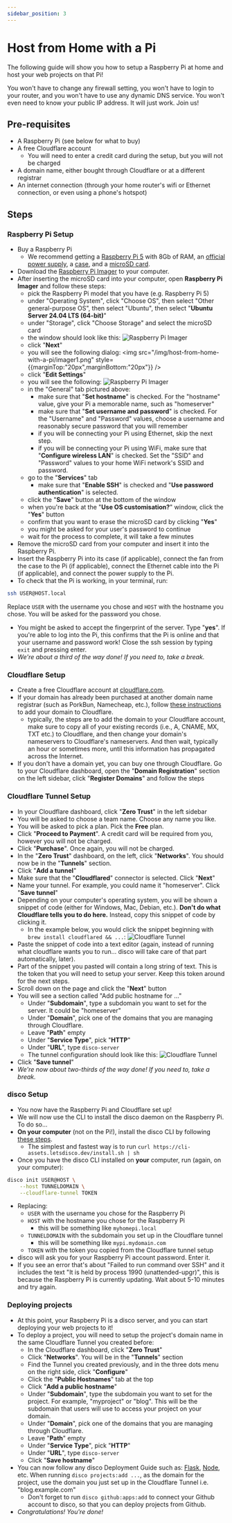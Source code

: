 ```yaml
---
sidebar_position: 3
---
```


# Host from Home with a Pi

The following guide will show you how to setup a Raspberry Pi at home and host your web projects on that Pi!

You won't have to change any firewall setting, you won't have to login to your router, and you won't have to use any dynamic DNS service. You won't even need to know your public IP address. It will just work. Join us!

## Pre-requisites

- A Raspberry Pi (see below for what to buy)
- A free Cloudflare account
  - You will need to enter a credit card during the setup, but you will not be charged
- A domain name, either bought through Cloudflare or at a different registrar
- An internet connection (through your home router's wifi or Ethernet connection, or even using a phone's hotspot)

## Steps

### Raspberry Pi Setup

- Buy a Raspberry Pi
  - We recommend getting a [Raspberry Pi 5](https://www.adafruit.com/product/5813) with 8Gb of RAM, an [official power supply](https://www.adafruit.com/product/5814), a [case](https://www.adafruit.com/product/5816), and a [microSD card](https://www.adafruit.com/product/1294).
- Download the [Raspberry Pi Imager](https://www.raspberrypi.org/software/) to your computer.
- After inserting the microSD card into your computer, open **Raspberry Pi Imager** and follow these steps:
  - pick the Raspberry Pi model that you have (e.g. Raspberry Pi 5)
  - under "Operating System", click "Choose OS", then select "Other general-purpose OS", then select "Ubuntu", then select "**Ubuntu Server 24.04 LTS (64-bit)**"
  - under "Storage", click "Choose Storage" and select the microSD card
  - the window should look like this:
    ![Raspberry Pi Imager](/img/host-from-home-with-a-pi/imager0.png)
  - click "**Next**"
  - you will see the following dialog:
    <img src="/img/host-from-home-with-a-pi/imager1.png" style={{marginTop:"20px",marginBottom:"20px"}} />
  - click "**Edit Settings**"
  - you will see the following:
    ![Raspberry Pi Imager](/img/host-from-home-with-a-pi/imager2.png)
  - in the "General" tab pictured above:
    - make sure that "**Set hostname**" is checked. For the "hostname" value, give your Pi a memorable name, such as "homeserver"
    - make sure that "**Set username and password**" is checked. For the "Username" and "Password" values, choose a username and reasonably secure password that you will remember
    - if you will be connecting your Pi using Ethernet, skip the next step.
    - if you will be connecting your Pi using WiFi, make sure that "**Configure wireless LAN**" is checked. Set the "SSID" and "Password" values to your home WiFi network's SSID and password.
  - go to the "**Services**" tab
    - make sure that "**Enable SSH**" is checked and "**Use password authentication**" is selected.
  - click the "**Save**" button at the bottom of the window
  - when you're back at the "**Use OS customisation?**" window, click the "**Yes**" button
  - confirm that you want to erase the microSD card by clicking "**Yes**"
  - you might be asked for your user's password to continue
  - wait for the process to complete, it will take a few minutes
- Remove the microSD card from your computer and insert it into the Raspberry Pi.
- Insert the Raspberry Pi into its case (if applicable), connect the fan from the case to the Pi (if applicable), connect the Ethernet cable into the Pi (if applicable), and connect the power supply to the Pi.
- To check that the Pi is working, in your terminal, run:

```bash
ssh USER@HOST.local
```

Replace `USER` with the username you chose and `HOST` with the hostname you chose. You will be asked for the password you chose.

- You might be asked to accept the fingerprint of the server. Type "**yes**". If you're able to log into the Pi, this confirms that the Pi is online and that your username and password work! Close the ssh session by typing `exit` and pressing enter.
- *We're about a third of the way done! If you need to, take a break.*

### Cloudflare Setup

- Create a free Cloudflare account at [cloudflare.com](https://cloudflare.com).
- If your domain has already been purchased at another domain name registrar (such as PorkBun, Namecheap, etc.), follow [these instructions](https://developers.cloudflare.com/fundamentals/setup/manage-domains/add-site/) to add your domain to Cloudflare.
  - typically, the steps are to add the domain to your Cloudflare account, make sure to copy all of your existing records (i.e., A, CNAME, MX, TXT etc.) to Cloudflare, and then change your domain's nameservers to Cloudflare's nameservers. And then wait, typically an hour or sometimes more, until this information has propagated across the Internet.
- If you don't have a domain yet, you can buy one through Cloudflare. Go to your Cloudflare dashboard, open the "**Domain Registration**" section on the left sidebar, click "**Register Domains**" and follow the steps

### Cloudflare Tunnel Setup

- In your Cloudflare dashboard, click "**Zero Trust**" in the left sidebar
- You will be asked to choose a team name. Choose any name you like.
- You will be asked to pick a plan. Pick the **Free** plan.
- Click "**Proceed to Payment**". A credit card will be required from you, however you will not be charged.
- Click "**Purchase**". Once again, you will not be charged.
- In the "**Zero Trust**" dashboard, on the left, click "**Networks**". You should now be in the "**Tunnels**" section.
- Click "**Add a tunnel**"
- Make sure that the "**Cloudflared**" connector is selected. Click "**Next**"
- Name your tunnel. For example, you could name it "homeserver". Click "**Save tunnel**"
- Depending on your computer's operating system, you will be shown a snippet of code (either for Windows, Mac, Debian, etc.). **Don't do what Cloudflare tells you to do here.** Instead, copy this snippet of code by clicking it.
  - In the example below, you would click the snippet beginning with `brew install cloudflared && ...`:
    ![Cloudflare Tunnel](/img/host-from-home-with-a-pi/cloudflare-tunnel0.png)
- Paste the snippet of code into a text editor (again, instead of running what cloudflare wants you to run... disco will take care of that part automatically, later).
- Part of the snippet you pasted will contain a long string of text. This is the token that you will need to setup your server. Keep this token around for the next steps.
- Scroll down on the page and click the "**Next**" button
- You will see a section called "Add public hostname for ..."
  - Under "**Subdomain**", type a subdomain you want to set for the server. It could be "homeserver"
  - Under "**Domain**", pick one of the domains that you are managing through Cloudflare.
  - Leave "**Path**" empty
  - Under "**Service Type**", pick "**HTTP**"
  - Under "**URL**", type `disco-server`
  - The tunnel configuration should look like this:
    ![Cloudflare Tunnel](/img/host-from-home-with-a-pi/cloudflare-tunnel1.png)
- Click "**Save tunnel**"
- *We're now about two-thirds of the way done! If you need to, take a break.*

### disco Setup

- You now have the Raspberry Pi and Cloudflare set up!
- We will now use the CLI to install the disco daemon on the Raspberry Pi. To do so...
- **On your computer** (not on the Pi!), install the disco CLI by following [these steps](/get-started/install-the-cli).
  - The simplest and fastest way is to run `curl https://cli-assets.letsdisco.dev/install.sh | sh`
- Once you have the disco CLI installed on **your** computer, run (again, on your computer):

```bash
disco init USER@HOST \
    --host TUNNELDOMAIN \
    --cloudflare-tunnel TOKEN
```

- Replacing:
  - `USER` with the username you chose for the Raspberry Pi
  - `HOST` with the hostname you chose for the Raspberry Pi
    - this will be something like `myhomepi.local`
  - `TUNNELDOMAIN` with the subdomain you set up in the Cloudflare tunnel
    - this will be something like `mypi.mydomain.com`
  - `TOKEN` with the token you copied from the Cloudflare tunnel setup
- disco will ask you for your Raspberry Pi account password. Enter it.
- If you see an error that's about "Failed to run command over SSH" and it includes the text "It is held by process 1990 (unattended-upgr)", this is because the Raspberry Pi is currently updating. Wait about 5-10 minutes and try again.

### Deploying projects

- At this point, your Raspberry Pi is a disco server, and you can start deploying your web projects to it!
- To deploy a project, you will need to setup the project's domain name in the same Cloudflare Tunnel you created before:
  - In the Cloudflare dashboard, click "**Zero Trust**"
  - Click "**Networks**". You will be in the "**Tunnels**" section
  - Find the Tunnel you created previously, and in the three dots menu on the right side, click "**Configure**"
  - Click the "**Public Hostnames**" tab at the top
  - Click "**Add a public hostname**"
  - Under "**Subdomain**", type the subdomain you want to set for the project. For example, "myproject" or "blog". This will be the subdomain that users will use to access your project on your domain.
  - Under "**Domain**", pick one of the domains that you are managing through Cloudflare.
  - Leave "**Path**" empty
  - Under "**Service Type**", pick "**HTTP**"
  - Under "**URL**", type `disco-server`
  - Click "**Save hostname**"
- You can now follow any disco Deployment Guide such as: [Flask](/deployment-guides/flask), [Node](/deployment-guides/node), etc. When running `disco projects:add ...`, as the domain for the project, use the domain you just set up in the Cloudflare Tunnel i.e. "blog.example.com"
  - Don't forget to run `disco github:apps:add` to connect your Github account to disco, so that you can deploy projects from Github.
- *Congratulations! You're done!*
